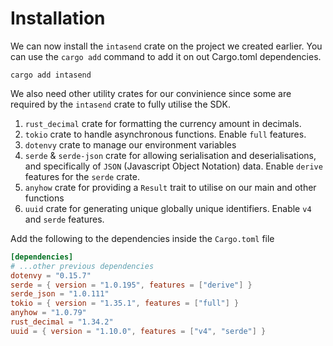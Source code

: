 # Installation

We can now install the `intasend` crate on the project we created earlier.
You can use the `cargo add` command to add it on out Cargo.toml dependencies.

```shell
cargo add intasend
```

We also need other utility crates for our convinience since some are required by the `intasend` crate to fully utilise the SDK.

1. `rust_decimal` crate for formatting the currency amount in decimals.
2. `tokio` crate to handle asynchronous functions. Enable `full` features.
3. `dotenvy` crate to manage our environment variables
4. `serde` & `serde-json` crate for allowing serialisation and deserialisations, and specifically of `JSON` (Javascript Object Notation) data. Enable `derive` features for the `serde` crate.
5. `anyhow` crate for providing a `Result` trait to utilise on our main and other functions
6. `uuid` crate for generating unique globally unique identifiers. Enable `v4` and `serde` features.

Add the following to the dependencies inside the `Cargo.toml` file

```toml
[dependencies]
# ...other previous dependencies
dotenvy = "0.15.7"
serde = { version = "1.0.195", features = ["derive"] }
serde_json = "1.0.111"
tokio = { version = "1.35.1", features = ["full"] }
anyhow = "1.0.79"
rust_decimal = "1.34.2"
uuid = { version = "1.10.0", features = ["v4", "serde"] }

```
